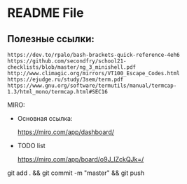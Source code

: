 # README File

## Полезные ссылки:

	https://dev.to/rpalo/bash-brackets-quick-reference-4eh6
	https://github.com/secondfry/school21-checklists/blob/master/ng_3_minishell.pdf
	http://www.climagic.org/mirrors/VT100_Escape_Codes.html
	https://ejudge.ru/study/3sem/term.pdf
	https://www.gnu.org/software/termutils/manual/termcap-1.3/html_mono/termcap.html#SEC16

MIRO:
- Основная ссылка:

	https://miro.com/app/dashboard/

- TODO list

	https://miro.com/app/board/o9J_lZckQJk=/

git add . && git commit -m "master" && git push